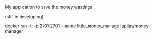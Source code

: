 My application to save the money  wastings

(still in developing)

docker run -ti -p 2701:2701 --name little_money_manage lapilas/money-manager

